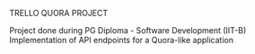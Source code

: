 TRELLO QUORA PROJECT

Project done during PG Diploma - Software Development (IIT-B)
Implementation of API endpoints for a Quora-like application
